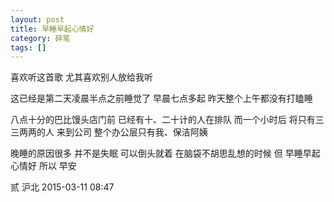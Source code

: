 ```yaml
---
layout: post
title: 早睡早起心情好
category: 碎笔
tags: []
---
```


喜欢听这首歌
尤其喜欢别人放给我听

这已经是第二天凌晨半点之前睡觉了
早晨七点多起
昨天整个上午都没有打瞌睡

八点十分的巴比馒头店门前
已经有十、二十计的人在排队
而一个小时后 将只有三三两两的人
来到公司
整个办公层只有我、保洁阿姨

晚睡的原因很多 并不是失眠
可以倒头就着 在脑袋不胡思乱想的时候
但
早睡早起
心情好
所以 早安

贰 沪北 2015-03-11 08:47
